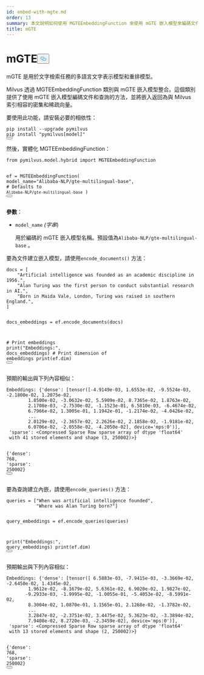 ```yaml
---
id: embed-with-mgte.md
order: 13
summary: 本文說明如何使用 MGTEEmbeddingFunction 來使用 mGTE 嵌入模型來編碼文件和查詢。
title: mGTE
---
```

<h1 id="mGTE" class="common-anchor-header">mGTE<button data-href="#mGTE" class="anchor-icon" translate="no">
      <svg translate="no"
        aria-hidden="true"
        focusable="false"
        height="20"
        version="1.1"
        viewBox="0 0 16 16"
        width="16"
      >
        <path
          fill="#0092E4"
          fill-rule="evenodd"
          d="M4 9h1v1H4c-1.5 0-3-1.69-3-3.5S2.55 3 4 3h4c1.45 0 3 1.69 3 3.5 0 1.41-.91 2.72-2 3.25V8.59c.58-.45 1-1.27 1-2.09C10 5.22 8.98 4 8 4H4c-.98 0-2 1.22-2 2.5S3 9 4 9zm9-3h-1v1h1c1 0 2 1.22 2 2.5S13.98 12 13 12H9c-.98 0-2-1.22-2-2.5 0-.83.42-1.64 1-2.09V6.25c-1.09.53-2 1.84-2 3.25C6 11.31 7.55 13 9 13h4c1.45 0 3-1.69 3-3.5S14.5 6 13 6z"
        ></path>
      </svg>
    </button></h1><p>mGTE 是用於文字檢索任務的多語言文字表示模型和重排模型。</p>
<p>Milvus 透過 MGTEEmbeddingFunction 類別與 mGTE 嵌入模型整合。這個類別提供了使用 mGTE 嵌入模型編碼文件和查詢的方法，並將嵌入返回為與 Milvus 索引相容的密集和稀疏向量。</p>
<p>要使用此功能，請安裝必要的相依性：</p>
<pre><code translate="no" class="language-python">pip install --upgrade pymilvus
pip install <span class="hljs-string">&quot;pymilvus[model]&quot;</span>
<button class="copy-code-btn"></button></code></pre>
<p>然後，實體化 MGTEEmbeddingFunction：</p>
<pre><code translate="no" class="language-python"><span class="hljs-keyword">from</span> pymilvus.model.hybrid <span class="hljs-keyword">import</span> MGTEEmbeddingFunction

ef = MGTEEmbeddingFunction(
    model_name=<span class="hljs-string">&quot;Alibaba-NLP/gte-multilingual-base&quot;</span>, <span class="hljs-comment"># Defaults to `Alibaba-NLP/gte-multilingual-base`</span>
)
<button class="copy-code-btn"></button></code></pre>
<p><strong>參數</strong>：</p>
<ul>
<li><p><code translate="no">model_name</code> <em>(字串</em>)</p>
<p>用於編碼的 mGTE 嵌入模型名稱。預設值為<code translate="no">Alibaba-NLP/gte-multilingual-base</code> 。</p></li>
</ul>
<p>要為文件建立嵌入模型，請使用<code translate="no">encode_documents()</code> 方法：</p>
<pre><code translate="no" class="language-python">docs = [
    <span class="hljs-string">&quot;Artificial intelligence was founded as an academic discipline in 1956.&quot;</span>,
    <span class="hljs-string">&quot;Alan Turing was the first person to conduct substantial research in AI.&quot;</span>,
    <span class="hljs-string">&quot;Born in Maida Vale, London, Turing was raised in southern England.&quot;</span>,
]

docs_embeddings = ef.encode_documents(docs)

<span class="hljs-comment"># Print embeddings</span>
<span class="hljs-built_in">print</span>(<span class="hljs-string">&quot;Embeddings:&quot;</span>, docs_embeddings)
<span class="hljs-comment"># Print dimension of embeddings</span>
<span class="hljs-built_in">print</span>(ef.dim)
<button class="copy-code-btn"></button></code></pre>
<p>預期的輸出與下列內容相似：</p>
<pre><code translate="no" class="language-python">Embeddings: {<span class="hljs-string">&#x27;dense&#x27;</span>: [tensor([-<span class="hljs-number">4.9149e-03</span>, <span class="hljs-number">1.6553e-02</span>, -<span class="hljs-number">9.5524e-03</span>, -<span class="hljs-number">2.1800e-02</span>, <span class="hljs-number">1.2075e-02</span>,
        <span class="hljs-number">1.8500e-02</span>, -<span class="hljs-number">3.0632e-02</span>, <span class="hljs-number">5.5909e-02</span>, <span class="hljs-number">8.7365e-02</span>, <span class="hljs-number">1.8763e-02</span>,
        <span class="hljs-number">2.1708e-03</span>, -<span class="hljs-number">2.7530e-02</span>, -<span class="hljs-number">1.1523e-01</span>, <span class="hljs-number">6.5810e-03</span>, -<span class="hljs-number">6.4674e-02</span>,
        <span class="hljs-number">6.7966e-02</span>, <span class="hljs-number">1.3005e-01</span>, <span class="hljs-number">1.1942e-01</span>, -<span class="hljs-number">1.2174e-02</span>, -<span class="hljs-number">4.0426e-02</span>,
        ...
        <span class="hljs-number">2.0129e-02</span>, -<span class="hljs-number">2.3657e-02</span>, <span class="hljs-number">2.2626e-02</span>, <span class="hljs-number">2.1858e-02</span>, -<span class="hljs-number">1.9181e-02</span>,
        <span class="hljs-number">6.0706e-02</span>, -<span class="hljs-number">2.0558e-02</span>, -<span class="hljs-number">4.2050e-02</span>], device=<span class="hljs-string">&#x27;mps:0&#x27;</span>)], 
 <span class="hljs-string">&#x27;sparse&#x27;</span>: &lt;Compressed Sparse Row sparse array of dtype <span class="hljs-string">&#x27;float64&#x27;</span>
 <span class="hljs-keyword">with</span> <span class="hljs-number">41</span> stored elements <span class="hljs-keyword">and</span> shape (<span class="hljs-number">3</span>, <span class="hljs-number">250002</span>)&gt;}

{<span class="hljs-string">&#x27;dense&#x27;</span>: <span class="hljs-number">768</span>, <span class="hljs-string">&#x27;sparse&#x27;</span>: <span class="hljs-number">250002</span>}
<button class="copy-code-btn"></button></code></pre>
<p>要為查詢建立內嵌，請使用<code translate="no">encode_queries()</code> 方法：</p>
<pre><code translate="no" class="language-python">queries = [<span class="hljs-string">&quot;When was artificial intelligence founded&quot;</span>,
           <span class="hljs-string">&quot;Where was Alan Turing born?&quot;</span>]

query_embeddings = ef.encode_queries(queries)

<span class="hljs-built_in">print</span>(<span class="hljs-string">&quot;Embeddings:&quot;</span>, query_embeddings)
<span class="hljs-built_in">print</span>(ef.dim)
<button class="copy-code-btn"></button></code></pre>
<p>預期輸出與下列內容相似：</p>
<pre><code translate="no" class="language-python">Embeddings: {<span class="hljs-string">&#x27;dense&#x27;</span>: [tensor([ <span class="hljs-number">6.5883e-03</span>, -<span class="hljs-number">7.9415e-03</span>, -<span class="hljs-number">3.3669e-02</span>, -<span class="hljs-number">2.6450e-02</span>, <span class="hljs-number">1.4345e-02</span>,
        <span class="hljs-number">1.9612e-02</span>, -<span class="hljs-number">8.1679e-02</span>, <span class="hljs-number">5.6361e-02</span>, <span class="hljs-number">6.9020e-02</span>, <span class="hljs-number">1.9827e-02</span>,
       -<span class="hljs-number">9.2933e-03</span>, -<span class="hljs-number">1.9995e-02</span>, -<span class="hljs-number">1.0055e-01</span>, -<span class="hljs-number">5.4053e-02</span>, -<span class="hljs-number">8.5991e-02</span>,
        <span class="hljs-number">8.3004e-02</span>, <span class="hljs-number">1.0870e-01</span>, <span class="hljs-number">1.1565e-01</span>, <span class="hljs-number">2.1268e-02</span>, -<span class="hljs-number">1.3782e-02</span>,
        ...
        <span class="hljs-number">3.2847e-02</span>, -<span class="hljs-number">2.3751e-02</span>, <span class="hljs-number">3.4475e-02</span>, <span class="hljs-number">5.3623e-02</span>, -<span class="hljs-number">3.3894e-02</span>,
        <span class="hljs-number">7.9408e-02</span>, <span class="hljs-number">8.2720e-03</span>, -<span class="hljs-number">2.3459e-02</span>], device=<span class="hljs-string">&#x27;mps:0&#x27;</span>)], 
 <span class="hljs-string">&#x27;sparse&#x27;</span>: &lt;Compressed Sparse Row sparse array of dtype <span class="hljs-string">&#x27;float64&#x27;</span>
 <span class="hljs-keyword">with</span> <span class="hljs-number">13</span> stored elements <span class="hljs-keyword">and</span> shape (<span class="hljs-number">2</span>, <span class="hljs-number">250002</span>)&gt;}

{<span class="hljs-string">&#x27;dense&#x27;</span>: <span class="hljs-number">768</span>, <span class="hljs-string">&#x27;sparse&#x27;</span>: <span class="hljs-number">250002</span>}
<button class="copy-code-btn"></button></code></pre>
